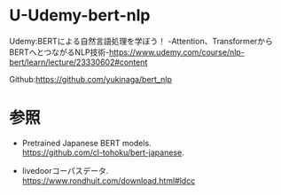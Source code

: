 # U-Udemy-bert-nlp
Udemy:BERTによる自然言語処理を学ぼう！ -Attention、TransformerからBERTへとつながるNLP技術-https://www.udemy.com/course/nlp-bert/learn/lecture/23330602#content

Github:https://github.com/yukinaga/bert_nlp

# 参照
* Pretrained Japanese BERT models.  
https://github.com/cl-tohoku/bert-japanese. 

* livedoorコーパスデータ.  
https://www.rondhuit.com/download.html#ldcc
